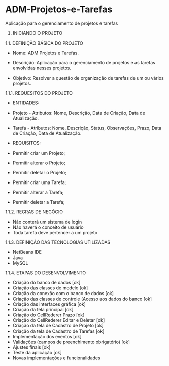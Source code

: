 # ADM-Projetos-e-Tarefas
Aplicação para o gerenciamento de projetos e tarefas


1. INICIANDO O PROJETO

1.1. DEFINIÇÃO BÁSICA DO PROJETO

- Nome: ADM Projetos e Tarefas.

- Descrição: Aplicação para o gerenciamento de projetos e as tarefas envolvidas nesses projetos.

- Objetivo: Resolver a questão de organização de tarefas de um ou vários projetos.

1.1.1. REQUESITOS DO PROJETO

- ENTIDADES:

 - Projeto - Atributos: Nome, Descrição, Data de Criação, Data de Atualização.

 - Tarefa - Atributos: Nome, Descrição, Status, Observações, Prazo, Data de Criação, Data de Atualização.

- REQUISITOS:
 - Permitir criar um Projeto;
 - Permitir alterar o Projeto;
 - Permitir deletar o Projeto;

 - Permitir criar uma Tarefa;
 - Permitir alterar a Tarefa;
 - Permitir deletar a Tarefa;

1.1.2. REGRAS DE NEGÓCIO

 - Não conterá um sistema de login
 - Não haverá o conceito de usuário
 - Toda tarefa deve pertencer a um projeto 

1.1.3. DEFINIÇÃO DAS TECNOLOGIAS UTILIZADAS

 - NetBeans IDE
 - Java
 - MySQL

1.1.4. ETAPAS DO DESENVOLVIMENTO

- Criação do banco de dados [ok]
 - Criação das classes de modelo [ok]
 - Criação da conexão com o banco de dados [ok]
 - Criação das classes de controle (Acesso aos dados do banco [ok]
 - Criação das interfaces gráfica [ok]
  - Criação da tela principal [ok]
  - Criação do CellRederer Prazo [ok]
  - Criação do CellRederer Editar e Deletar [ok]
  - Criação da tela de Cadastro de Projeto [ok]
  - Criação da tela de Cadastro de Tarefas [ok]
 - Implementação dos eventos [ok]
  - Validações (campos de preenchimento obrigatório) [ok]
 - Ajustes finais [ok]
 - Teste da aplicação [ok]
 - Novas implementações e funcionalidades
